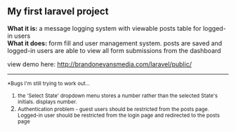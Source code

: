 <h2>My first laravel project</h2>

<b>What it is:</b>
a message logging system with viewable posts table for logged-in users
<br>
<b>What it does:</b>
form fill and user management system. posts are saved and logged-in users are able to view all form submissions from the dashboard

view demo here: http://brandonevansmedia.com/laravel/public/

<hr>

<small>*Bugs I'm still trying to work out...

1. the 'Select State' dropdown menu stores a number rather than the selected State's initials. displays number.
2. Authentication problem - guest users should be restricted from the posts page. Logged-in user should be restricted from the login page and redirected to the posts page</small>

